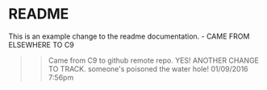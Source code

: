 # README #
This is an example change to the readme documentation. - CAME FROM ELSEWHERE TO C9

>> Came from C9 to github remote repo. YES!
>> ANOTHER CHANGE TO TRACK.
>>someone's poisoned the water hole! 01/09/2016 7:56pm
